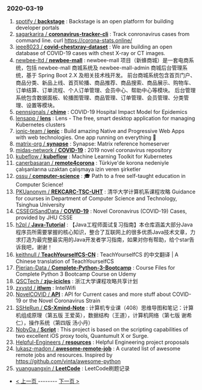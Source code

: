 ### 2020-03-19 
1. [
        spotify /
**backstage**](https://github.com/spotify/backstage) : Backstage is an open platform for building developer portals
1. [
        sagarkarira /
**coronavirus-tracker-cli**](https://github.com/sagarkarira/coronavirus-tracker-cli) : Track conronavirus cases from command line. curl https://corona-stats.online/
1. [
        ieee8023 /
**covid-chestxray-dataset**](https://github.com/ieee8023/covid-chestxray-dataset) : We are building an open database of COVID-19 cases with chest X-ray or CT images.
1. [
        newbee-ltd /
**newbee-mall**](https://github.com/newbee-ltd/newbee-mall) : newbee-mall 项目（新蜂商城）是一套电商系统，包括 newbee-mall 商城系统及 newbee-mall-admin 商城后台管理系统，基于 Spring Boot 2.X 及相关技术栈开发。 前台商城系统包含首页门户、商品分类、新品上线、首页轮播、商品推荐、商品搜索、商品展示、购物车、订单结算、订单流程、个人订单管理、会员中心、帮助中心等模块。 后台管理系统包含数据面板、轮播图管理、商品管理、订单管理、会员管理、分类管理、设置等模块。
1. [
        pennsignals /
**chime**](https://github.com/pennsignals/chime) : COVID-19 Hospital Impact Model for Epidemics
1. [
        lensapp /
**lens**](https://github.com/lensapp/lens) : Lens - The free, smart desktop application for managing Kubernetes clusters
1. [
        ionic-team /
**ionic**](https://github.com/ionic-team/ionic) : Build amazing Native and Progressive Web Apps with web technologies. One app running on everything 🎉
1. [
        matrix-org /
**synapse**](https://github.com/matrix-org/synapse) : Synapse: Matrix reference homeserver
1. [
        midas-network /
**COVID-19**](https://github.com/midas-network/COVID-19) : 2019 novel coronavirus repository
1. [
        kubeflow /
**kubeflow**](https://github.com/kubeflow/kubeflow) : Machine Learning Toolkit for Kubernetes
1. [
        canerbasaran /
**remote4corona**](https://github.com/canerbasaran/remote4corona) : Türkiye'de korona nedeniyle çalışanlarına uzaktan çalışmaya izin veren şirketler
1. [
        ossu /
**computer-science**](https://github.com/ossu/computer-science) : 🎓 Path to a free self-taught education in Computer Science!
1. [
        PKUanonym /
**REKCARC-TSC-UHT**](https://github.com/PKUanonym/REKCARC-TSC-UHT) : 清华大学计算机系课程攻略 Guidance for courses in Department of Computer Science and Technology, Tsinghua University
1. [
        CSSEGISandData /
**COVID-19**](https://github.com/CSSEGISandData/COVID-19) : Novel Coronavirus (COVID-19) Cases, provided by JHU CSSE
1. [
        h2pl /
**Java-Tutorial**](https://github.com/h2pl/Java-Tutorial) : 【Java工程师面试复习指南】本仓库涵盖大部分Java程序员所需要掌握的核心知识，整合了互联网上的很多优质Java技术文章，力求打造为最完整最实用的Java开发者学习指南，如果对你有帮助，给个star告诉我吧，谢谢！
1. [
        keithnull /
**TeachYourselfCS-CN**](https://github.com/keithnull/TeachYourselfCS-CN) : TeachYourselfCS 的中文翻译 | A Chinese translation of TeachYourselfCS
1. [
        Pierian-Data /
**Complete-Python-3-Bootcamp**](https://github.com/Pierian-Data/Complete-Python-3-Bootcamp) : Course Files for Complete Python 3 Bootcamp Course on Udemy
1. [
        QSCTech /
**zju-icicles**](https://github.com/QSCTech/zju-icicles) : 浙江大学课程攻略共享计划
1. [
        zxystd /
**itlwm**](https://github.com/zxystd/itlwm) : IntelWifi
1. [
        NovelCOVID /
**API**](https://github.com/NovelCOVID/API) : API for Current cases and more stuff about COVID-19 or the Novel Coronavirus Strain
1. [
        SSHeRun /
**CS-Xmind-Note**](https://github.com/SSHeRun/CS-Xmind-Note) : 计算机专业课（408）思维导图和笔记：计算机组成原理（第五版 王爱英），数据结构（王道），计算机网络（第七版 谢希仁），操作系统（第四版 汤小丹）
1. [
        NobyDa /
**Script**](https://github.com/NobyDa/Script) : This project is based on the scripting capabilities of two excellent iOS proxy tools, Quantumult X or Surge.
1. [
        Helpful-Engineers /
**resources**](https://github.com/Helpful-Engineers/resources) : Helpful Engineering project proposals
1. [
        lukasz-madon /
**awesome-remote-job**](https://github.com/lukasz-madon/awesome-remote-job) : A curated list of awesome remote jobs and resources. Inspired by https://github.com/vinta/awesome-python
1. [
        yuanguangxin /
**LeetCode**](https://github.com/yuanguangxin/LeetCode) : LeetCode刷题记录 

- [ < 上一页 ](https://github.com/able8/github-trending-daily-record/blob/master/2020-03-18.md) -------- [ 下一页 > ](https://github.com/able8/github-trending-daily-record/blob/master/2020-03-20.md)